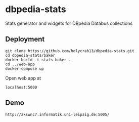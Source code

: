 # dbpedia-stats
Stats generator and widgets for DBpedia Databus collections

## Deployment

```
git clone https://github.com/holycrab13/dbpedia-stats.git
cd dbpedia-stats/baker
docker build -t stats-baker .
cd ../web-app
docker-compose up
```

Open web app at 

```
localhost:5000
```


## Demo

```
http://akswnc7.informatik.uni-leipzig.de:5005/
```

